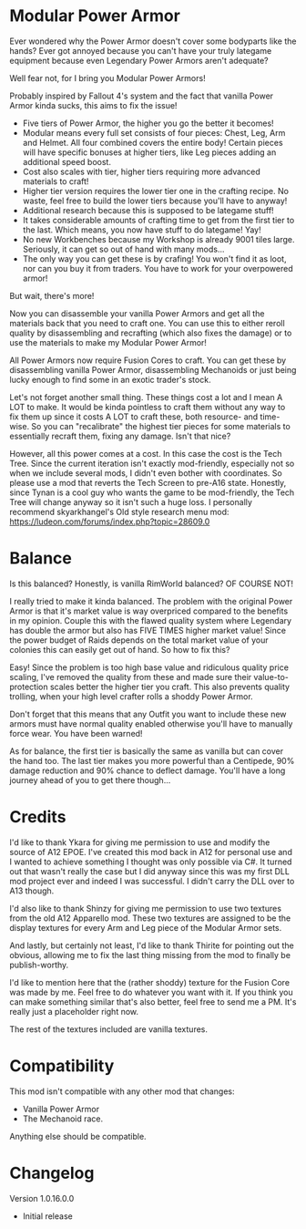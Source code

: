 # Modular Power Armor

Ever wondered why the Power Armor doesn't cover some bodyparts like the hands? Ever got annoyed because you can't have your truly lategame equipment because even Legendary Power Armors aren't adequate?

Well fear not, for I bring you Modular Power Armors!

Probably inspired by Fallout 4's system and the fact that vanilla Power Armor kinda sucks, this aims to fix the issue!

- Five tiers of Power Armor, the higher you go the better it becomes!
- Modular means every full set consists of four pieces: Chest, Leg, Arm and Helmet. All four combined covers the entire body! Certain pieces will have specific bonuses at higher tiers, like Leg pieces adding an additional speed boost.
- Cost also scales with tier, higher tiers requiring more advanced materials to craft!
- Higher tier version requires the lower tier one in the crafting recipe. No waste, feel free to build the lower tiers because you'll have to anyway!
- Additional research because this is supposed to be lategame stuff!
- It takes considerable amounts of crafting time to get from the first tier to the last. Which means, you now have stuff to do lategame! Yay!
- No new Workbenches because my Workshop is already 9001 tiles large. Seriously, it can get so out of hand with many mods...
- The only way you can get these is by crafing! You won't find it as loot, nor can you buy it from traders. You have to work for your overpowered armor!

But wait, there's more!

Now you can disassemble your vanilla Power Armors and get all the materials back that you need to craft one. You can use this to either reroll quality by disassembling and recrafting (which also fixes the damage) or to use the materials to make my Modular Power Armor!

All Power Armors now require Fusion Cores to craft. You can get these by disassembling vanilla Power Armor, disassembling Mechanoids or just being lucky enough to find some in an exotic trader's stock.

Let's not forget another small thing. These things cost a lot and I mean A LOT to make. It would be kinda pointless to craft them without any way to fix them up since it costs A LOT to craft these, both resource- and time-wise. So you can "recalibrate" the highest tier pieces for some materials to essentially recraft them, fixing any damage. Isn't that nice?

However, all this power comes at a cost. In this case the cost is the Tech Tree.
Since the current iteration isn't exactly mod-friendly, especially not so when we include several mods, I didn't even bother with coordinates. So please use a mod that reverts the Tech Screen to pre-A16 state. Honestly, since Tynan is a cool guy who wants the game to be mod-friendly, the Tech Tree will change anyway so it isn't such a huge loss.
I personally recommend skyarkhangel's Old style research menu mod: https://ludeon.com/forums/index.php?topic=28609.0

# Balance

Is this balanced?
Honestly, is vanilla RimWorld balanced? OF COURSE NOT!

I really tried to make it kinda balanced. The problem with the original Power Armor is that it's market value is way overpriced compared to the benefits in my opinion. Couple this with the flawed quality system where Legendary has double the armor but also has FIVE TIMES higher market value! Since the power budget of Raids depends on the total market value of your colonies this can easily get out of hand. So how to fix this?

Easy! Since the problem is too high base value and ridiculous quality price scaling, I've removed the quality from these and made sure their value-to-protection scales better the higher tier you craft. This also prevents quality trolling, when your high level crafter rolls a shoddy Power Armor.

Don't forget that this means that any Outfit you want to include these new armors must have normal quality enabled otherwise you'll have to manually force wear. You have been warned!

As for balance, the first tier is basically the same as vanilla but can cover the hand too. The last tier makes you more powerful than a Centipede, 90% damage reduction and 90% chance to deflect damage. You'll have a long journey ahead of you to get there though...

# Credits

I'd like to thank Ykara for giving me permission to use and modify the source of A12 EPOE. I've created this mod back in A12 for personal use and I wanted to achieve something I thought was only possible via C#. It turned out that wasn't really the case but I did anyway since this was my first DLL mod project ever and indeed I was successful. I didn't carry the DLL over to A13 though.

I'd also like to thank Shinzy for giving me permission to use two textures from the old A12 Apparello mod. These two textures are assigned to be the display textures for every Arm and Leg piece of the Modular Armor sets.

And lastly, but certainly not least, I'd like to thank Thirite for pointing out the obvious, allowing me to fix the last thing missing from the mod to finally be publish-worthy.

I'd like to mention here that the (rather shoddy) texture for the Fusion Core was made by me. Feel free to do whatever you want with it. If you think you can make something similar that's also better, feel free to send me a PM. It's really just a placeholder right now.

The rest of the textures included are vanilla textures.

# Compatibility

This mod isn't compatible with any other mod that changes:
- Vanilla Power Armor
- The Mechanoid race.

Anything else should be compatible.

# Changelog

Version 1.0.16.0.0
- Initial release
